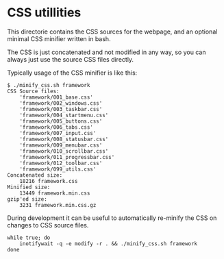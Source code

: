 # CSS utillities

This directorie contains the CSS sources for the webpage,
and an optional minimal CSS minifier written in bash.

The CSS is just concatenated and not modified in any way,
so you can always just use the source CSS files directly.




Typically usage of the CSS minifier is like this:
```
$ ./minify_css.sh framework
CSS Source files:
	'framework/001_base.css'
	'framework/002_windows.css'
	'framework/003_taskbar.css'
	'framework/004_startmenu.css'
	'framework/005_buttons.css'
	'framework/006_tabs.css'
	'framework/007_input.css'
	'framework/008_statusbar.css'
	'framework/009_menubar.css'
	'framework/010_scrollbar.css'
	'framework/011_progressbar.css'
	'framework/012_toolbar.css'
	'framework/099_utils.css'
Concatenated size:
	18216 framework.css
Minified size:
	13449 framework.min.css
gzip'ed size:
	3231 framework.min.css.gz
```



During development it can be useful to automatically re-minify the CSS
on changes to CSS source files.

```
while true; do
	inotifywait -q -e modify -r . && ./minify_css.sh framework
done
```
